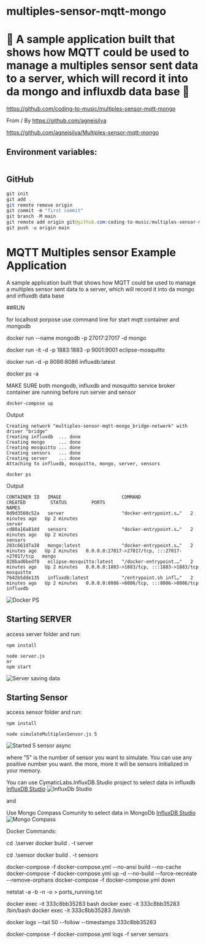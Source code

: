 # multiples-sensor-mqtt-mongo

# 🚀 A sample application built that shows how MQTT could be used to manage a multiples sensor sent data to a server, which will record it into da mongo and influxdb data base 🚀

https://github.com/coding-to-music/multiples-sensor-mqtt-mongo

From / By https://github.com/agneisilva

https://github.com/agneisilva/Multiples-sensor-mqtt-mongo

## Environment variables:

```java

```

## GitHub

```java
git init
git add .
git remote remove origin
git commit -m "first commit"
git branch -M main
git remote add origin git@github.com:coding-to-music/multiples-sensor-mqtt-mongo.git
git push -u origin main
```

# MQTT Multiples sensor Example Application

A sample application built that shows how MQTT could be used to manage a multiples sensor sent data
to a server, which will record it into da mongo and influxdb data base

##RUN

for localhost porpose use command line for start mqtt container and mongodb

docker run --name mongodb -p 27017:27017 -d mongo

docker run -it -d -p 1883:1883 -p 9001:9001 eclipse-mosquitto

docker run -d -p 8086:8086 influxdb:latest

docker ps -a

MAKE SURE both mongodb, influxdb and mosquitto service broker container are running before run server and sensor

```
docker-compose up
```

Output

```
Creating network "multiples-sensor-mqtt-mongo_bridge-network" with driver "bridge"
Creating influxdb  ... done
Creating mongo     ... done
Creating mosquitto ... done
Creating sensors   ... done
Creating server    ... done
Attaching to influxdb, mosquitto, mongo, server, sensors
```

```
docker ps
```

Output

```
CONTAINER ID   IMAGE                      COMMAND                  CREATED         STATUS         PORTS                                           NAMES
8d9d3560c52a   server                     "docker-entrypoint.s…"   2 minutes ago   Up 2 minutes                                                   server
cd80a16a81dd   sensors                    "docker-entrypoint.s…"   2 minutes ago   Up 2 minutes                                                   sensors
203c661d7a38   mongo:latest               "docker-entrypoint.s…"   2 minutes ago   Up 2 minutes   0.0.0.0:27017->27017/tcp, :::27017->27017/tcp   mongo
828bad6bedf8   eclipse-mosquitto:latest   "/docker-entrypoint.…"   2 minutes ago   Up 2 minutes   0.0.0.0:1883->1883/tcp, :::1883->1883/tcp       mosquitto
7642b5dde135   influxdb:latest            "/entrypoint.sh infl…"   2 minutes ago   Up 2 minutes   0.0.0.0:8086->8086/tcp, :::8086->8086/tcp       influxdb
```

![Docker PS](doc/docker_ps.png)

## Starting SERVER

access server folder and run:

```
npm install
```

```
node server.js
or
npm start
```

![Server saving data](doc/server_saved_data.png)

## Starting Sensor

access sensor folder and run:

```
npm install

node simulateMultiplesSensor.js 5
```

![Started 5 sensor async](doc/started_5_sensor.png)

where "5" is the number of sensor you want to simulate. You can use any positive number you want.
the more, more it will be sensors initialized in your memory.

You can use CymaticLabs.InfluxDB.Studio project to select data in influxdb
[InfluxDB Studio](https://github.com/CymaticLabs/InfluxDBStudio)
![InfluxDb Studio](doc/InfluxDBStudio.png)

and

Use Mongo Compass Comunity to select data in MongoDb
[InfluxDB Studio](https://www.mongodb.com/products/compass)
![Mongo Compass](doc/mongoCompass.png)

Docker Commands:

cd .\server
docker build . -t server

cd .\sensor
docker build . -t sensors

docker-compose -f docker-compose.yml --no-ansi build --no-cache
docker-compose -f docker-compose.yml up -d --no-build --force-recreate --remove-orphans
docker-compose -f docker-compose.yml down

netstat -a -b -n -o > ports_running.txt

docker exec -it 333c8bb35283 bash
docker exec -it 333c8bb35283 /bin/bash
docker exec -it 333c8bb35283 /bin/sh

docker logs --tail 50 --follow --timestamps 333c8bb35283

docker-compose -f docker-compose.yml logs -f server sensors
